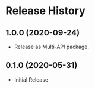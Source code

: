 # Release History

## 1.0.0 (2020-09-24)

* Release as Multi-API package.

## 0.1.0 (2020-05-31)

* Initial Release
